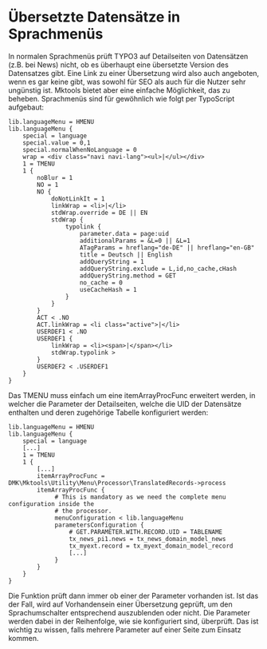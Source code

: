 Übersetzte Datensätze in Sprachmenüs
===============

In normalen Sprachmenüs prüft TYPO3 auf Detailseiten von Datensätzen (z.B. bei News) nicht, ob es
überhaupt eine übersetzte Version des Datensatzes gibt. Eine Link zu einer Übersetzung
wird also auch angeboten, wenn es gar keine gibt, was sowohl für SEO als auch
für die Nutzer sehr ungünstig ist. Mktools bietet aber eine einfache Möglichkeit,
das zu beheben. Sprachmenüs sind für gewöhnlich wie folgt per TypoScript
aufgebaut:


~~~~ {.sourceCode .ts}
lib.languageMenu = HMENU
lib.languageMenu {
    special = language
    special.value = 0,1
    special.normalWhenNoLanguage = 0
    wrap = <div class="navi navi-lang"><ul>|</ul></div>
    1 = TMENU
    1 {
        noBlur = 1
        NO = 1
        NO {
            doNotLinkIt = 1
            linkWrap = <li>|</li>
            stdWrap.override = DE || EN
            stdWrap {
                typolink {
                    parameter.data = page:uid
                    additionalParams = &L=0 || &L=1
                    ATagParams = hreflang="de-DE" || hreflang="en-GB"
                    title = Deutsch || English
                    addQueryString = 1
                    addQueryString.exclude = L,id,no_cache,cHash
                    addQueryString.method = GET
                    no_cache = 0
                    useCacheHash = 1
                }
            }
        }
        ACT < .NO
        ACT.linkWrap = <li class="active">|</li>
        USERDEF1 < .NO
        USERDEF1 {
            linkWrap = <li><span>|</span></li>
            stdWrap.typolink >
        }
        USERDEF2 < .USERDEF1
    }
}
~~~~

Das TMENU muss einfach um eine itemArrayProcFunc erweitert werden,
in welcher die Parameter der Detailseiten, welche die UID der 
Datensätze enthalten und deren zugehörige Tabelle konfiguriert werden:

~~~~ {.sourceCode .ts}
lib.languageMenu = HMENU
lib.languageMenu {
    special = language
    [...]
    1 = TMENU
    1 {
        [...]
        itemArrayProcFunc = DMK\Mktools\Utility\Menu\Processor\TranslatedRecords->process
        itemArrayProcFunc {
             # This is mandatory as we need the complete menu configuration inside the
             # the processor.
             menuConfiguration < lib.languageMenu
             parametersConfiguration {
                 # GET.PARAMETER.WITH.RECORD.UID = TABLENAME
                 tx_news_pi1.news = tx_news_domain_model_news
                 tx_myext.record = tx_myext_domain_model_record
                 [...]
             }
        }
    }
}
~~~~

Die Funktion prüft dann immer ob einer der Parameter vorhanden ist. Ist das
der Fall, wird auf Vorhandensein einer Übersetzung geprüft, um den Sprachumschalter 
entsprechend auszublenden oder nicht. Die Parameter
werden dabei in der Reihenfolge, wie sie konfiguriert sind, überprüft. Das
ist wichtig zu wissen, falls mehrere Parameter auf einer Seite zum Einsatz kommen.
